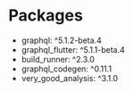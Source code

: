 # Packages

- graphql: ^5.1.2-beta.4
- graphql_flutter: ^5.1.1-beta.4
- build_runner: ^2.3.0
- graphql_codegen: ^0.11.1
- very_good_analysis: ^3.1.0
